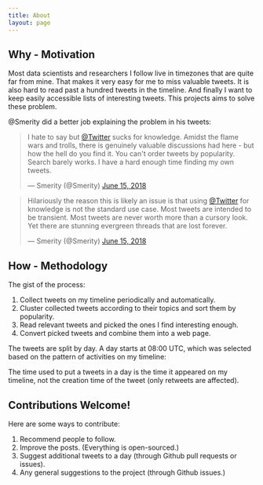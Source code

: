 ```yaml
---
title: About
layout: page
---
```


## Why - Motivation
Most data scientists and researchers I follow live in timezones that are quite far from mine. That makes it very easy for me to miss valuable tweets. It is also hard to read past a hundred tweets in the timeline. And finally I want to keep easily accessible lists of interesting tweets. This projects aims to solve these problem.

@Smerity did a better job explaining the problem in his tweets:

<amp-twitter width="400" height="250"
             layout="responsive"
             data-tweetid="1007758301788925953">
    <blockquote placeholder><p lang="en" dir="ltr">I hate to say but <a href="https://twitter.com/Twitter?ref_src=twsrc%5Etfw">@Twitter</a> sucks for knowledge. Amidst the flame wars and trolls, there is genuinely valuable discussions had here - but how the hell do you find it. You can&#39;t order tweets by popularity. Search barely works. I have a hard enough time finding my own tweets.</p>&mdash; Smerity (@Smerity) <a href="https://twitter.com/Smerity/status/1007758301788925953?ref_src=twsrc%5Etfw">June 15, 2018</a></blockquote>
</amp-twitter>

<amp-twitter width="400" height="250"
             layout="responsive"
             data-tweetid="1007758302598402048"
             data-conversation="none">
    <blockquote placeholder><p lang="en" dir="ltr">Hilariously the reason this is likely an issue is that using <a href="https://twitter.com/Twitter?ref_src=twsrc%5Etfw">@Twitter</a> for knowledge is not the standard use case. Most tweets are intended to be transient. Most tweets are never worth more than a cursory look. Yet there are stunning evergreen threads that are lost forever.</p>&mdash; Smerity (@Smerity) <a href="https://twitter.com/Smerity/status/1007758302598402048?ref_src=twsrc%5Etfw">June 15, 2018</a></blockquote>
</amp-twitter>

## How - Methodology
The gist of the process:

1. Collect tweets on my timeline periodically and automatically.
2. Cluster collected tweets according to their topics and sort them by popularity.
3. Read relevant tweets and picked the ones I find interesting enough.
4. Convert picked tweets and combine them into a web page.

The tweets are split by day. A day starts at 08:00 UTC, which was selected based on the pattern of activities on my timeline:

<amp-img
  src= "/public/images/20180521-timeline.png"
  width="750" height="250" layout="responsive" alt="Timeilne Activity Distribution">
</amp-img>

The time used to put a tweets in a day is the time it appeared on my timeline, not the creation time of the tweet (only retweets are affected).

## Contributions Welcome!
Here are some ways to contribute:

1. Recommend people to follow.
2. Improve the posts. (Everything is open-sourced.)
3. Suggest additional tweets to a day (through Github pull requests or issues).
4. Any general suggestions to the project (through Github issues.)
